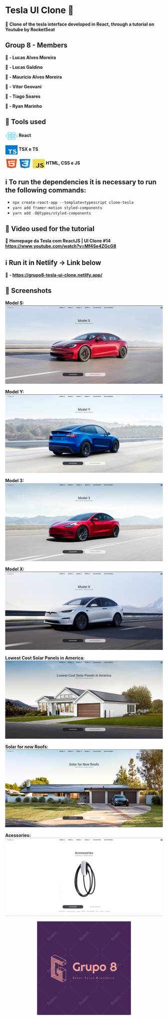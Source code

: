 # Tesla UI Clone :open_file_folder:     

:bookmark_tabs: **Clone of the tesla interface developed in React, through a tutorial on Youtube by RocketSeat**

## Group 8 - Members

:boy: **- Lucas Alves Moreira**

:boy: **- Lucas Galdino**

:boy: **- Maurício Alves Moreira**

:boy: **- Vitor Geovani**

:boy: **- Tiago Soares**

:boy: **- Ryan Marinho**


##  📌 Tools used

**<img align="center" alt="icon-js" height="30" width="40" src="https://raw.githubusercontent.com/devicons/devicon/master/icons/react/react-original.svg" style="max-width:100%;"></img> React** 

**<img align="center" alt="icon-js" height="30" width="40" src="https://raw.githubusercontent.com/devicons/devicon/master/icons/typescript/typescript-original.svg" style="max-width:100%;"></img> TSX e TS** 

**<img align="center" alt="icon-js" height="30" width="40" src="https://raw.githubusercontent.com/devicons/devicon/master/icons/html5/html5-original.svg" style="max-width:100%;"></img> <img align="center" alt="icon-js" height="30" width="40" src="https://raw.githubusercontent.com/devicons/devicon/master/icons/css3/css3-original.svg" style="max-width:100%;"></img> <img align="center" alt="icon-js" height="30" width="40" src="https://raw.githubusercontent.com/devicons/devicon/master/icons/javascript/javascript-original.svg" style="max-width:100%;"></img> HTML, CSS e JS** 

## :information_source: To run the dependencies it is necessary to run the following commands:
 - ``` npx create-react-app --template=typescript clone-tesla ```
 - ``` yarn add framer-motion styled-components ```
 - ``` yarn add -D@types/styled-components ```
  
 ## 📌 Video used for the tutorial
:link: **Homepage da Tesla com ReactJS | UI Clone #14 https://www.youtube.com/watch?v=Mf4Se4ZGcG8**



## :information_source: Run it in Netlify -> Link below
:link: **- https://grupo8-tesla-ui-clone.netlify.app/**


## :pushpin: Screenshots

**Model S:** ![tesla-carro 1](https://github.com/MauricioAlvesM/tesla-clone/blob/main/tesla-pg-0.png)


**Model Y:** ![tesla-carro 2](https://github.com/MauricioAlvesM/tesla-clone/blob/main/tesla-pg-0.5.png)


**Model 3:** ![tesla-carro 3](https://github.com/MauricioAlvesM/tesla-clone/blob/main/tesla-pg-1.png)


**Model X:** ![tesla-carro 4](https://github.com/MauricioAlvesM/tesla-clone/blob/main/tesla-pg-2.png)


**Lowest Cost Solar Panels in America:** ![tesla teto solar](https://github.com/MauricioAlvesM/tesla-clone/blob/main/tesla-pg-3.png)


**Solar for new Roofs:** ![tesla painel solar](https://github.com/MauricioAlvesM/tesla-clone/blob/main/tesla-pg-4.png)


**Acessories:** ![tesla-acessorios](https://github.com/MauricioAlvesM/tesla-clone/blob/main/tesla-pg-5.png)

<p align="center">
  <img width="300px" height"=300px" src="/logo_gp8.png">
  </p>
